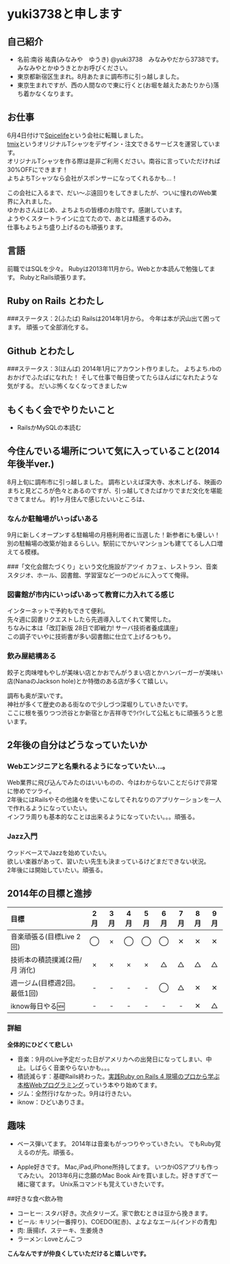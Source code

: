 # yuki3738と申します
## 自己紹介
* 名前:南谷 祐貴(みなみや　ゆうき) @yuki3738　みなみやだから3738です。
みなみやとかゆうきとかお呼びください。
* 東京都新宿区生まれ。8月あたまに調布市に引っ越しました。
* 東京生まれですが、西の人間なので東に行くと(お堀を越えたあたりから)落ち着かなくなります。

## お仕事
6月4日付けで[Spicelife](http://spicelife.jp/)という会社に転職しました。  
[tmix](http://tmix.jp/)というオリジナルTシャツをデザイン・注文できるサービスを運営しています。  
オリジナルTシャツを作る際は是非ご利用ください。南谷に言っていただければ30%OFFにできます！  
よちよちTシャツなら会社がスポンサーになってくれるかも…！


この会社に入るまで、だい〜ぶ遠回りをしてきましたが、ついに憧れのWeb業界に入れました。  
ゆかおさんはじめ、よちよちの皆様のお陰です。感謝しています。  
ようやくスタートラインに立てたので、あとは精進するのみ。  
仕事もよちよち盛り上げるのも頑張ります。


## 言語
前職ではSQLを少々。
Rubyは2013年11月から。Webとか本読んで勉強してます。
RubyとRails頑張ります。

## Ruby on Rails とわたし
###ステータス：2(ふたば)
Railsは2014年1月から。
今年は本が沢山出て困ってます。
頑張って全部消化する。

## Github とわたし
###ステータス：3(ほんば)
2014年1月にアカウント作りました。
よちよち.rbのおかげでふたばになれた！
そして仕事で毎日使ってたらほんばになれたような気がする。
だいぶ怖くなくなってきましたw

## もくもく会でやりたいこと
* RailsかMySQLの本読む

## 今住んでいる場所について気に入っていること(2014年後半ver.)
8月上旬に調布市に引っ越しました。
調布といえば深大寺、水木しげる、映画のまちと見どころが色々とあるのですが、引っ越してきたばかりでまだ文化を堪能できてません。
約1ヶ月住んで感じたいいところは、

### なんか駐輪場がいっぱいある
9月に新しくオープンする駐輪場の月極利用者に当選した！新参者にも優しい！  
別の駐輪場の改築が始まるらしい。駅前にでかいマンションも建ててるし人口増えてる模様。

###「文化会館たづくり」という文化施設がアツイ
カフェ、レストラン、音楽スタジオ、ホール、図書館、学習室など一つのビルに入ってて俺得。

### 図書館が市内にいっぱいあって教育に力入れてる感じ
インターネットで予約もできて便利。  
先々週に図書リクエストしたら先週導入してくれて驚愕した。  
ちなみに本は「改訂新版 28日で即戦力! サーバ技術者養成講座」  
この調子でいやに技術書が多い図書館に仕立て上げるつもり。

### 飲み屋結構ある
餃子と肉味噌もやしが美味い店とかおでんがうまい店とかハンバーガーが美味い店(NanaのJackson hole)とか特徴のある店が多くて嬉しい。

調布も奥が深いです。  
神社が多くて歴史のある街なので少しづつ深堀りしていきたいです。  
ここに根を張りつつ渋谷とか新宿とか吉祥寺でﾜｲﾜｲして公私ともに頑張ろうと思います。


## 2年後の自分はどうなっていたいか
### Webエンジニアと名乗れるようになっていたい…。
Web業界に飛び込んでみたのはいいものの、今はわからないことだらけで非常に惨めでツライ。  
2年後にはRailsやその他諸々を使いこなしてそれなりのアプリケーションを一人で作れるようになっていたい。  
インフラ周りも基本的なことは出来るようになっていたい。。。頑張る。

### Jazz入門
ウッドベースでJazzを始めていたい。  
欲しい楽器があって、習いたい先生も決まっているけどまだできない状況。  
2年後には開始していたい。頑張る。

## 2014年の目標と進捗
|            目標           | 2月 | 3月 | 4月 | 5月 | 6月 | 7月 | 8月 | 9月 |
|:-------------------------|:---:|:---:|:---:|:---:|:---:|:---:|:---:|:---:|
|音楽頑張る(目標Live 2回)     | ◯ | × | ◯ | ◯ | ◯ | ✕ | ✕ | ✕ |
|技術本の積読撲滅(2冊/月 消化) | × | × | × | × | △ | △ | △ | △ |
|週一ジム(目標週2回。最低1回)			| - | - | - | - | ◯ | △ | ✕ | ✕ |
|iknow毎日やる:new:			| - | - | - | - | - | - | ✕ | △ |

### 詳細
**全体的にひどくて悲しい**
* 音楽：9月のLive予定だった日がアメリカへの出発日になってしまい、中止。しばらく音楽やらないかも。。。
* 積読減らす：基礎Rails終わった。[実践Ruby on Rails 4 現場のプロから学ぶ本格Webプログラミング](http://www.impressjapan.jp/books/1113101065)っていう本やり始めてます。
* ジム：全然行けなかった。9月は行きたい。
* iknow：ひどいありさま。


## 趣味
* ベース弾いてます。
2014年は音楽もがっつりやっていきたい。
でもRuby覚えるのが先。頑張る。

* Apple好きです。
Mac,iPad,iPhone所持してます。
いつかiOSアプリも作ってみたい。
2013年6月に念願のMac Book Airを買いました。好きすぎて一緒に寝てます。
Unix系コマンドも覚えていきたいです。

##好きな食べ飲み物
* コーヒー: スタバ好き。次点タリーズ。家で飲むときは豆から挽きます。
* ビール:   キリン(一番搾り)、COEDO(紅赤)、よなよなエール(インドの青鬼)
* 肉:       唐揚げ、ステーキ、生姜焼き
* ラーメン: Loveとんこつ


**こんなんですが仲良くしていただけると嬉しいです。**
